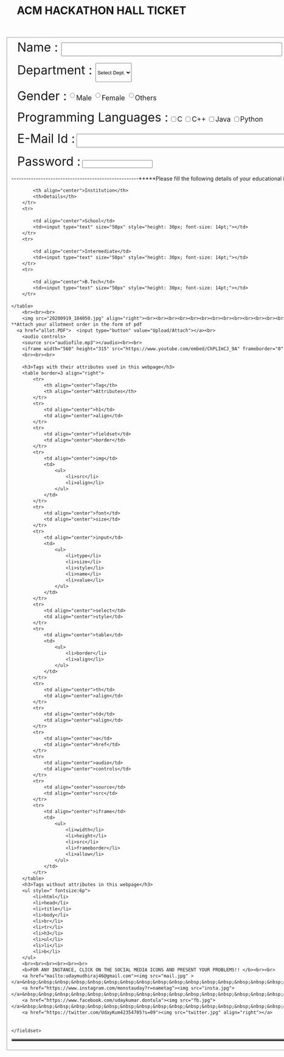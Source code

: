 <html>
<head>
    <title>ACM Hackathon Application Form</title>
</head>
<body leftmargin=100 topmargin=100>
    <h1 align="center">ACM HACKATHON HALL TICKET</h1>
    <br><br>
    <fieldset border="2px">
        <img src="passport.jpg" align="right">
    &nbsp;&nbsp;&nbsp;&nbsp;<font size="6">Name : <input type="text" size="50px" style="height: 30px; font-size: 14pt;"></font><br><br>
    &nbsp;&nbsp;&nbsp;&nbsp;<font size="6">Department :
            <select style="height: 50px">  
                <option>Select Dept.</option>
                <option>CSE</option>
                <option>IT</option>
                <option>ECE</option>
                <option>EEE</option>
                <option>EIE</option>
            </select>   </font><br><br>
    &nbsp;&nbsp;&nbsp;&nbsp;<font size="6">Gender :</font>
      <font size="4">
            <input type="radio" name="gender" value="Male" style="height: 2em">Male
            <input type="radio" name="gender" value="Female" style="height: 2em">Female
            <input type="radio" name="gender" value="Others" style="height: 2em">Others
      </font><br><br>
    &nbsp;&nbsp;&nbsp;&nbsp;<font size="6">Programming Languages :</font>
        <font size="4">     <input type="checkbox">C
                            <input type="checkbox">C++
                            <input type="checkbox">Java
                            <input type="checkbox">Python
        </font><br><br>
    &nbsp;&nbsp;&nbsp;&nbsp;<font size="6">E-Mail Id :</font>
        <font size="4">     <input type="email" size="50px" style="height: 30px; font-size: 14pt;">
        </font><br><br>
    &nbsp;&nbsp;&nbsp;&nbsp;<font size="6">Password :</font>
        <font size="4">     <input type="password">
        </font><br><br>
   ----------------------------------------------------*****Please fill the following details of your educational institutions*****----------------------------------------------
    <table border=3 align="center">
        <tr>
            
            <th align="center">Institution</th>
            <th>Details</th>
        </tr>
        <tr>
            
            <td align="center">School</td>
            <td><input type="text" size="50px" style="height: 30px; font-size: 14pt;"></td>
        </tr>
        <tr>
            
            <td align="center">Intermediate</td>
            <td><input type="text" size="50px" style="height: 30px; font-size: 14pt;"></td>
        </tr>
        <tr>
            
            <td align="center">B.Tech</td>
            <td><input type="text" size="50px" style="height: 30px; font-size: 14pt;"></td>
        </tr>
        
    </table>
        <br><br><br>
        <img src="20200919_184050.jpg" align="right"><br><br><br><br><br><br><br><br><br><br><br><br><br><br><br><br><br><br><br><br><br><br><br><br><br>
    **Attach your allotment order in the form of pdf
      <a href="allot.PDF">  <input type="button" value="Upload/Attach"></a><br>
        <audio controls>
        <source src="audiofile.mp3"></audio><br><br>
        <iframe width="560" height="315" src="https://www.youtube.com/embed/ChPLImCJ_9A" frameborder="0" allow="accelerometer; autoplay; clipboard-write; encrypted-media; gyroscope; picture-in-picture" allowfullscreen></iframe>
        <br><br><br>
        
        <h3>Tags with their attributes used in this webpage</h3>
        <table border=3 align="right">
            <tr>
                <th align="center">Tag</th>
                <th align="center">Attributes</th>
            </tr>
            <tr>
                <td align="center">h1</td>
                <td align="center">align</td>
            </tr>
            <tr>
                <td align="center">fieldset</td>
                <td align="center">border</td>
            </tr>
            <tr>
                <td align="center">img</td>
                <td>
                    <ul>
                        <li>src</li>
                        <li>align</li>
                    </ul>
                </td>
            </tr>
            <tr>
                <td align="center">font</td>
                <td align="center">size</td>
            </tr>
            <tr>
                <td align="center">input</td>
                <td>
                    <ul>
                        <li>type</li>
                        <li>size</li>
                        <li>style</li>
                        <li>name</li>
                        <li>value</li>
                    </ul>
                </td>
            </tr>
            <tr>
                <td align="center">select</td>
                <td align="center">style</td>
            </tr>
            <tr>
                <td align="center">table</td>
                <td>
                    <ul>
                        <li>border</li>
                        <li>align</li>
                    </ul>
                </td>
            </tr>
            <tr>
                <td align="center">th</td>
                <td align="center">align</td>
            </tr>
            <tr>
                <td align="center">td</td>
                <td align="center">align</td>
            </tr>
            <tr>
                <td align="center">a</td>
                <td align="center">href</td>
            </tr>
            <tr>
                <td align="center">audio</td>
                <td align="center">controls</td>
            </tr>
            <tr>
                <td align="center">source</td>
                <td align="center">src</td>
            </tr>
            <tr>
                <td align="center">iframe</td>
                <td>
                    <ul>
                        <li>width</li>
                        <li>height</li>
                        <li>src</li>
                        <li>frameborder</li>
                        <li>allow</li>
                    </ul>
                </td>
            </tr>
        </table>
        <h3>Tags without attributes in this webpage</h3>
        <ul style=" fontsize:6p">
            <li>html</li>
            <li>head</li>
            <li>title</li>
            <li>body</li>
            <li>br</li>
            <li>tr</li>
            <li>h3</li>
            <li>ul</li>
            <li>li</li>
            <li>b</li>
        </ul>
        <br><br><br><br><br><br>
        <b>FOR ANY INSTANCE, CLICK ON THE SOCIAL MEDIA ICONS AND PRESENT YOUR PROBLEMS!! </b><br><br>
        <a href="mailto:udaymudhiraj46@gmail.com"><img src="mail.jpg" ></a>&nbsp;&nbsp;&nbsp;&nbsp;&nbsp;&nbsp;&nbsp;&nbsp;&nbsp;&nbsp;&nbsp;&nbsp;&nbsp;&nbsp;&nbsp;&nbsp;&nbsp;&nbsp;&nbsp;&nbsp;&nbsp;&nbsp;&nbsp;&nbsp;&nbsp;&nbsp;&nbsp;&nbsp;&nbsp;&nbsp;&nbsp;&nbsp;&nbsp;&nbsp;&nbsp;&nbsp;&nbsp;&nbsp;&nbsp;&nbsp;&nbsp;&nbsp;&nbsp;&nbsp;&nbsp;
        <a href="https://www.instagram.com/monstauday?r=nametag"><img src="insta.jpg"></a>&nbsp;&nbsp;&nbsp;&nbsp;&nbsp;&nbsp;&nbsp;&nbsp;&nbsp;&nbsp;&nbsp;&nbsp;&nbsp;&nbsp;&nbsp;&nbsp;&nbsp;&nbsp;&nbsp;&nbsp;&nbsp;&nbsp;&nbsp;&nbsp;&nbsp;&nbsp;&nbsp;&nbsp;&nbsp;&nbsp;&nbsp;&nbsp;&nbsp;&nbsp;&nbsp;&nbsp;&nbsp;&nbsp;&nbsp;&nbsp;&nbsp;&nbsp;&nbsp;&nbsp;&nbsp;
        <a href="https://www.facebook.com/udaykumar.dontula"><img src="fb.jpg"></a>&nbsp;&nbsp;&nbsp;&nbsp;&nbsp;&nbsp;&nbsp;&nbsp;&nbsp;&nbsp;&nbsp;&nbsp;&nbsp;&nbsp;&nbsp;&nbsp;&nbsp;&nbsp;&nbsp;&nbsp;&nbsp;&nbsp;&nbsp;&nbsp;&nbsp;&nbsp;&nbsp;&nbsp;&nbsp;&nbsp;&nbsp;&nbsp;&nbsp;&nbsp;&nbsp;&nbsp;&nbsp;&nbsp;&nbsp;&nbsp;&nbsp;&nbsp;&nbsp;&nbsp;&nbsp;
        <a href="https://twitter.com/UdayKum42354705?s=09"><img src="twitter.jpg" align="right"></a>
        
        
    </fieldset>
</body>    
</html>
